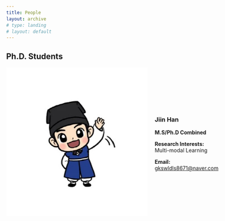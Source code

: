 ```yaml
---
title: People
layout: archive
# type: landing
# layout: default
---
```




<!-- ## Ph.D. Students

<img src="JiinHan.jpg"  width="200" height="400"/>

### Jiin Han
**M.S/Ph.D Combined**  
**Research Interests:** Multi-modal Learning  
**Email:** [gkswldls8671@naver.com](mailto:gkswldls8671@naver.com) -->



## Ph.D. Students

<div style="display: flex; align-items: center; margin-bottom: 20px;">
  <img src="JiinHan.jpg" alt="Jiin Han" style="width: 400px; height: 400px; margin-right: 20px;"/>

  <div>
    <h3>Jiin Han</h3>
    <p><strong>M.S/Ph.D Combined</strong></p>
    <p><strong>Research Interests:</strong> Multi-modal Learning</p>
    <p><strong>Email:</strong> <a href="mailto:gkswldls8671@naver.com">gkswldls8671@naver.com</a></p>
  </div>
</div>


            
<!-- <div class="team-image col-8 col-md-4 col-sm-6 col-lg-3">
    <img width="100%" height="auto" class="img-fluid mb-2" src="/images/members/eunwonkim.jpg" />
</div>

<div class="team-meta col-12 col-md-6">
    <h2 class="team-name">Eun Won Kim</h2>
    <p class="team-description"><b>M.S. Student</b>
    <br> Research interests: NLP Applications
    <br> Email: kew5638@sogang.ac.kr
    
    </p>
</div>   -->

